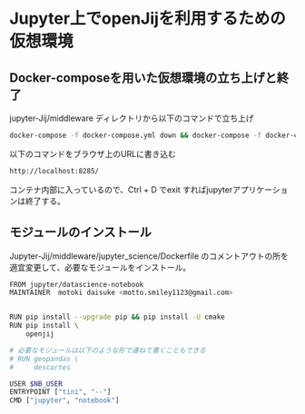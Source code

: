 # Jupyter上でopenJijを利用するための仮想環境
## Docker-composeを用いた仮想環境の立ち上げと終了
jupyter-Jij/middleware ディレクトリから以下のコマンドで立ち上げ

```sh
docker-compose -f docker-compose.yml down && docker-compose -f docker-compose.yml up -d --build && docker-compose exec science bash
```

以下のコマンドをブラウザ上のURLに書き込む

```sh
http://localhost:8285/
```


コンテナ内部に入っているので、Ctrl + D でexit すればjupyterアプリケーションは終了する。

## モジュールのインストール

Jupyter-Jij/middleware/jupyter_science/Dockerfile のコメントアウトの所を適宜変更して、必要なモジュールをインストール。
```sh
FROM jupyter/datascience-notebook
MAINTAINER  motoki daisuke <motto.smiley1123@gmail.com>


RUN pip install --upgrade pip && pip install -U cmake 
RUN pip install \
    openjij

# 必要なモジュールは以下のような形で連ねて書くこともできる
# RUN geopandas \
#     descartes

USER $NB_USER
ENTRYPOINT ["tini", "--"]
CMD ["jupyter", "notebook"]
```

